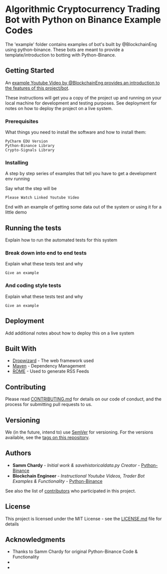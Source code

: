 # Algorithmic Cryptocurrency Trading Bot with Python on Binance Example Codes

The 'example' folder contains examples of bot's built by @BlockchainEng using python-binance. These bots are meant to provide a template/introduction to botting with Python-Binance.

## Getting Started

An [example Youtube Video by @BlockchainEng provides an introduction to the features of this project/bot](https://www.youtube.com/watch?v=8AAN03M8QhA). 

These instructions will get you a copy of the project up and running on your local machine for development and testing purposes. See deployment for notes on how to deploy the project on a live system.

### Prerequisites

What things you need to install the software and how to install them:

```
PyCharm EDU Version
Python-Binance Library
Crypto-Signals Library
```

### Installing

A step by step series of examples that tell you have to get a development env running

Say what the step will be

```
Please Watch Linked Youtube Video
```

End with an example of getting some data out of the system or using it for a little demo

## Running the tests

Explain how to run the automated tests for this system

### Break down into end to end tests

Explain what these tests test and why

```
Give an example
```

### And coding style tests

Explain what these tests test and why

```
Give an example
```

## Deployment

Add additional notes about how to deploy this on a live system

## Built With

* [Dropwizard](http://www.dropwizard.io/1.0.2/docs/) - The web framework used
* [Maven](https://maven.apache.org/) - Dependency Management
* [ROME](https://rometools.github.io/rome/) - Used to generate RSS Feeds

## Contributing

Please read [CONTRIBUTING.md](https://github.com/Roibal/python-binance/blob/master/examples/Contributing.md) for details on our code of conduct, and the process for submitting pull requests to us.

## Versioning

We (in the future, intend to) use [SemVer](http://semver.org/) for versioning. For the versions available, see the [tags on this repository](https://github.com/your/project/tags). 

## Authors

* **Samm Chardy** - *Initial work & savehistoricaldata.py Creator* - [Python-Binance](https://github.com/sammchardy/python-binance)
* **Blockchain Engineer** - *Instructional Youtube Videos, Trader Bot Examples & Functionality* - [Python-Binance](https://github.com/Roibal/python-binance)

See also the list of [contributors](https://github.com/sammchardy/python-binance/graphs/contributors) who participated in this project.

## License

This project is licensed under the MIT License - see the [LICENSE.md](https://github.com/sammchardy/python-binance/blob/master/LICENSE) file for details

## Acknowledgments

* Thanks to Samm Chardy for original Python-Binance Code & Functionality
* 
* 
